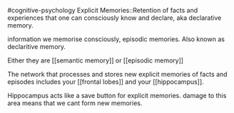 #cognitive-psychology 
Explicit Memories::Retention of facts and experiences that one can consciously know and declare, aka declarative memory.
<!--SR:!2024-04-10,2,230-->

information we memorise consciously, episodic memories. Also known as declaritive memory.

Either they are [[semantic memory]] or [[episodic memory]]

The network that processes and stores new explicit memories of facts and episodes includes your [[frontal lobes]] and your [[hippocampus]].

Hippocampus acts like a save button for explicit memories. damage to this area means that we cant form new memories.